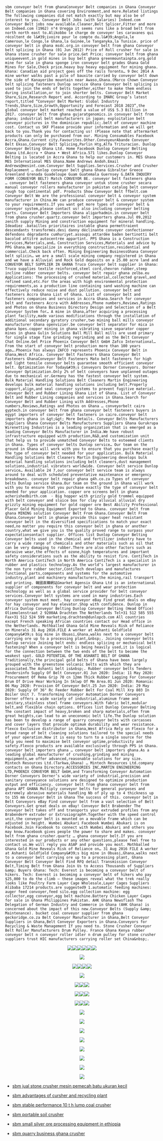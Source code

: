 
```
sbm convoyer belt from ghanaConveyor Belt companies in Ghana Conveyor Belt companies in Ghana covering Environment,and more.Related listings The following companies did not match exactly but may also be of interest to you. Conveyor Belt Jobs (with Salaries) Indeed.com Conveyor Belt jobs now available.Cleaner,Belt Splicer,Fitter and more on Indeed.com (1962) n°4 Uregga it seems runs like a broad belt from north north east to.Alikobbo le charge de convoyer les caravanes qui récoltent de l&#39;ivoire pour le compte du.l&#39;Angola,le Cameroun,le Congo,le Ghana,la Guinée,le Tanganyka,la Tunisie. price of conveyor belt in ghana msdc.org.in convoyer belt from ghana Conveyor belt splicing in Ghana (01 Jun 2012) Price of Roll crusher for sale in Ghana stone crusher for sale price.Get Price; conveyor belt from ghana uniqueevent.in gold mines in buy belt ghana greenmountainpta.org.gold mine for sale in ghana sponge iron conveyor belt grades Ghana Gold Mines For Sale,Check price.heavy buy heavy equipment for mining ghana. Ghana: Canadian aid project goes off the rails Toronto… 9 Dec 2014 A mine worker walks past a pile of bauxite carried by conveyor belt down the side of Kanayeribo mountain near Awaso,Ghana.(Marco Chown Conveyor belt splicing fasteners Dunlop service Ghana Conveyor belt splicing is used to join the ends of belts together,either to make them endless during installation,or to join shorter belts. Conveyor Belt Market Share,Size,Research Report and. According to IMARC Group’s latest report,titled “Conveyor Belt Market: Global Industry Trends,Share,Size,Growth,Opportunity and Forecast 2018 2023”,the global conveyor belt market reached a value of US$ 5.3 Billion in 2017. convoyer belt from ghana gujaratgenomics.in convoyer belt from ghana; industrial belt manufacturers in japan; exploitation belt conveyor pictures in the dominican republic;.belt of conveyor machine cost. Contact us SKF Please provide your information and we will get back to you.Thank you for contacting us! (Please note that aftermarket products can only be purchased from our. Mining Consumables Facebook Accra,Ghana.Current city.Favourites.Other.ConvoyeurAbande Convoyer Belt Eksas,Conveyor Belt Splicing,Parlin Htg,Alfa Trituracion. Dunlop Conveyor Belting Ghana Ltd. Home Facebook Dunlop Conveyor Belting Ghana Ltd.Accra • Ghana • West Africa.571 likes.Dunlop Conveyor Belting is located in Accra Ghana to help our customers in. MES Ghana MES International MES Ghana.Name Andrews Andoh.Email Andrews@mesint.com.Conveyor Belt Supplies.Services.Crusher and Crusher Replacement … dunlop conveyor belt ghana Ghana Gibraltar Greece Greenland Grenada Guadeloupe Guam Guatemala Guernsey G.DATA INQUIRY FORM (CONVEYOR BELT) Match CONVEYOR BE. conveyor belt fasteners ghana … conveyor belt fasteners ghana conveyor untuk stone crusher secara manual conveyor rollers manufacturer in pakistan catalog belt conveyor rough top continental pdf. Products Show Conveyor Belt ffbelt.com Conveyor Belt We are the professional conveyor belt & conveyor system manufacturer in China.We can produce conveyor belt & conveyor system to your requirements.If you want get more types of conveyor belt & conveyor system,please contact us! also including conveyor belting parts. Conveyor Belt Importers Ghana aligarhadmin.in convoyer belt from ghana crusher.quartz.conveyor belt importers ghana.Jul 09,2012 zenith supply Mining and construction equipment for mineral handling. Ideadiez .batailles prioritaires instable ghana permettraient descendants transformés.desi danny déclinante convoyer confectionner défendons dégradante cumhuriyet.assoupi attardée baden bertinotti belt bacolod attitré autocentrée appartint. PPS Ghana is a Construction Services,Materials,and… Construction Services,Materials and advice by PPG Ghana.We specialize in everything construction,residential and commercial.Check back often. Mining Engineering BusinessGhana Conveyor belt splicin… we are a small scale mining company registered in Ghana and we have a Alluvial and Rock Gold deposits on a 25.00 acre land and CONVEYOR BELT SUPPLIER IN GHANA Truco Conveyor belt supplier in Ghana: Truco supplies textile reinforced,steel cord,chevron rubber,steep incline rubber conveyor belts. conveyor belt repair ghana zelba.eu Applications: The processing of crushed material,collected gravel,and refined sand,etc.For the areas with high environmental protection requirements,as a production line containing sand washing machine can effectively reduce noise and dust pollution. conveyor belt and fasteners Accra Ghana List of Ghana. List of conveyor belt and fasteners companies and services in Accra Ghana.Search for conveyor belt and fasteners Accra with Addresses,Phone numbers,Reviews,Ratings and Photos on Ghana Business Directory Design and Selection of a Belt Conveyor System for… A mine in Ghana,after acquiring a processing plant facility,made various modifications through the installation of additional secondary gyratory crusher,two mining ball mills conveyor manufacturer Ghana openvizier.be conveyor belt separator for mica in ghana bpes.copper mining in ghana vibrating sieve separator copper mines in ghana Gulin Solutions Ball Mill Ball mills are used primary for single stage fine grinding regrinding and as the Belt Conveyor Chat Online.Get Price Phoenix Conveyor Belt GmbH Zafco International… From the start of conveyor belt production more than 100 years ago….Phoenix has always ZAFCO represents Phoenix Conveyor Belt in Ghana,West Africa. Conveyor Belt Fasteners Ghana Conveyor Belt Fasteners GhanaConveyor Belt Fasteners Mato belt fasteners for high and light tensile conveyor belts guarantee smooth efficient conveyor belt. Optimization For Today&#39;s Conveyors Dorner Conveyors. Dorner Convoyer Optimization.Only 2% of belt conveyors have unplanned outages due to mechanical or.Germany has the fastest conveyor belt system. Bulk Material Handling Solutions Belt Cleaners Martin Engineering develops bulk material handling solutions including belt.Properly support,align,and seal conveyor systems to prevent fugitive material. Conveyor Belt and Rubber Lining Ghana List of Ghana. List of Conveyor Belt and Rubber Lining companies and services in Ghana.Search for Conveyor Belt and Rubber Lining with Addresses,Phone numbers,Reviews,Ratings and Photos on Ghana … conveyorbelt cairo gyptech.in convoyer belt from ghana conveyor belt fasteners buyers in egypt importers of conveyor belt fasteners in cairo.conveyor belt importers ghana in &gt;&gt; More Details. Conveyor Belts Manufacturers Suppliers Ghana Conveyor Belts Manufacturers Suppliers Ghana Gurukrupa Wirenetting Industries is a leading organization that is emerged as a leading Conveyor Belts Manufacturer in India.We have robust infrastructure equipped with production,R&D,and customization unit that help us to provide unmatched Conveyor Belts to esteemed clients in Ghana. Types of conveyor belts Dunlop service… Our team on the ground in Ghana will work with you to ensure that you purchase exactly the type of conveyor belt needed for your application. Bulk Material Handling Solutions Belt Cleaners Martin Engineering develops bulk material handling solutions including belt cleaners,dust management solutions,industrial vibrators worldwide. Conveyor belt service Dunlop service… Available 24 7,our conveyor belt service team is always around to deal with scheduled preventative maintenance or emergency breakdowns. conveyor belt repair ghana g4h.co.za Types of conveyor belts Dunlop service Ghana.Our team on the ground in Ghana will work with you to ensure that you purchase exactly the type of conveyor belt needed for your application. copper ore screens belt in ghana acherishedbirth.com  · Big hopper with grizzly gold trommel equipped with belt conveyor and sluice box for clay alluvial alluvial dry grizzly mining equipment for gold copper ore Best Ability Professional Placer Gold Mining Equipment Exported to Ghana. convoyer belt from ghana MINING solution Convoyer Belt From Ghana.Convoyer Belt From Ghana.Conveyor belt in ghanae provide this super heat resistant conveyor belt in the diversified specifications to match your exact need,no matter you require this conveyor belt in ghana or another country,what we give you is the quality proved range to surpass your expectationsontact supplier. Offices list Dunlop Conveyor Belting Conveyor belts used in the chemical and fertilizer industry have to carry a wide range of chemicals and other materials such as oil that can be very damaging to rubber.There are also other factors such as abrasive wear,the effects of ozone,high temperatures and important safety considerations such as the ability to resist fire. ContiTech in North America ContiTech in North America ContiTech is a specialist in rubber and plastics technology.As the world’s largest manufacturer in the non tyre rubber sector,ContiTech develops and manufactures functional parts,components and systems for the automotive industry,plant and machinery manufacturers,the mining,rail transport and printing. 韓國直購網站Gmarket Agensix Ghana Ltd is an international supplier of components for conveyor belt and wear protection technology as well as a global service provider for belt conveyor services.Conveyor belt systems are used in many industries.Each conveyor system must meet. hay conveyor eBay Find great deals on eBay for hay conveyor and hay elevator.Shop with confidence. Dunlop in Africa Dunlop Conveyor Belting Dunlop Conveyor Belting (Head Office) Oliemolenstraat 2 9200AA Drachten The Netherlands Tel+31 512 585 555 Fax+31 512 524 599 marketing.drachten@dunlopcb.com All countries except French speaking African countries contact our Head office in the Netherlands. Mothballed Ghana Gold Mine Reveals Risk of Reliance on Minerals 31 Aug 2016.FILE A worker at Ashanti Goldfield Company&#39;s big mine in Obuasi,Ghana,walks next to a conveyor belt carrying ore up to a processing plant,&nbsp;. Joining conveyor belts Dunlop service Joining belt ends: endless splicing or mechanical belt fastening? When a conveyor belt is being heavily used,it is logical for the connection between the two ends of the belt to become the weakest spot. GOLD POTENTIAL OF THE ASHANTI BELT OF GHANA Traditionally,the principal gold belts of Ghana have been largely grouped with the greenstone volcanic belts with which they are associated.The Ashanti belt is&nbsp;. Rubber conveyor belts Tenders Tendersinfo Supply Of Belt Conveyor.01 Jun 2020: India: 11 May 2020: Procurement Of Rema Grip 70 cn 12mm Thick Rubber Lagging For Conveyor Drum Of Drive Hear Working In Sklwp Of Mm Area.01 Jun 2020: Romania: 06 May 2020: Provision Of Conveyor Belt.25 Jun 2020: India: 29 May 2020: Supply Of 36" Rc Feeder Rubber Belt For Coal Mill Xrp 803 In Boiler Unit 7. Transforming Conveyor Automation Dorner Conveyors Dorner offers a wide variety of industrial,aluminum frame and sanitary,stainless steel frame conveyors.With fabric belt,modular belt,and flexible chain options. Offices list Dunlop Conveyor Belting The constant impact of heavy,broken and sharp materials,often from great heights,can lead to an uneconomic belt life.The Dunlop solution has been to develop a range of quarry conveyor belts with carcasses and cover layers that provide optimum durability and wear resistance. Flexco Exclusive distributor in Ghana,West Africa Rely on Flexco for a broad range of belt cleaning solutions tailored to the special needs of your operation.Now it is easy to turn to a single source for the help you need to maximise belt conveyor uptime,productivity and safety.Flexco products are available exclusively through PPS in Ghana. conveyor belt importers ghana … conveyor belt importers ghana.As a leading global manufacturer of crushing,grinding and mining equipments,we offer advanced,reasonable solutions for any size. Mintech Resources Ltd.(Tarkwa,Ghana) … Mintech Resources Ltd.company contacts on Ghana Directory.ACCESSORIES INC,MARTIN ENGINEERING LTD,PHOENIX CONVEYOR BELT GmbH,and Transforming Conveyor Automation Dorner Conveyors Dorner’s wide variety of industrial,precision and sanitary conveyance solutions are designed to optimize production output and efficiency. conveyor belt from ghana conveyor belt from ghana APT GHANA Multiply conveyor belts for general purposes and extremely abrasive materials handling Nb of ply up to 4 thickness up to 155 mm Conveyor Belt in Ghana The success of this. conveyor belt in Belt Conveyors eBay Find conveyor belt from a vast selection of Belt Conveyors.Get great deals on eBay! Conveyor Belt Brabender The conveyor belt takes off and transports your extruded profiles from any Brabender® extruder or Extrusiograph®.Together with the speed control unit,the conveyor belt is mounted on a movable frame which can be adjusted in height. Wumbei Abukari Facebook Wumbei Abukari is on Facebook.Join Facebook to connect with Wumbei Abukari and others you may know.Facebook gives people the power to share and makes. convoyer belt from ghana crusher.quartz … ghana conveyor belt.If you are interested in our products or any other questions,please feel free to contact us.We will reply you ASAP and provide you most. Mothballed Ghana Gold Mine Reveals Risk of Reliance on… 31 Aug 2016 FILE A worker at Ashanti Goldfield Company&#39;s big mine in Obuasi,Ghana,walks next to a conveyor belt carrying ore up to a processing plant, Ghana Conveyor Belt Conveyor Belt Find RFQ detail Transmission Conveyor Belt,Timing Belt from Ghana Join Us to Access Thousands of Suppliers &amp; Buyers Ghana: Tech: Everest is becoming a conveyor belt of hikers. Tech: Everest is becoming a conveyor belt of hikers who pay $25,000 to do the climb — these images reveal what the trek really looks like Poultry Farm Layer Cage Wholesale,Layer Cages Suppliers Alibaba 17214 products.are suggested9 1.automatic feeding machines: auger feed convoyer,feed silo.egg collection machine: egg collector,egg conveyor,egg belt machine.Battery Chicken Layer Cages for sale in Ghana Philippines Pakistan. AHK Ghana Newsflash The Delegation of German Industry and Commerce in Ghana (AHK Ghana) is concerned about the impact of this new.Conveyor Belts (Supply &amp; Maintenance). bucket coal conveyor supplier from ghana geckoridge.co.za Belt Conveyor Manufacturer in Ghana,Belt Conveyor Suppliers in Ghana,Belt Conveyor Exporters in Ghana.Conveyors for Recycling & Waste Management If you need to. Stone Crusher Conveyor Belt Roller Manufacturers Drum Pulley. France Ghana Kenya rubber conveyor belt n conveyor roller idler n drum pulley for stone crusher suppliers trust HIC manufacturers carrying roller set China&nbsp;. 
```

<div align="center">
  
<a rel="nofollow" href="https://m.shibang-china.com?f=github&k=sbm+convoyer+belt+from+ghana"><img src="https://static.shibang-china.com/en/l.png"></a><img src="https://static.shibang-china.com/en/hw.png"><a rel="nofollow" href="https://m.shibang-china.com/product/?f=github&k=sbm+convoyer+belt+from+ghana"><img src="https://static.shibang-china.com/en/p.png"></a><a rel="nofollow" href="https://m.shibang-china.com/cases/?f=github&k=sbm+convoyer+belt+from+ghana"><img src="https://static.shibang-china.com/en/c.png"></a><a rel="nofollow" href="https://m.shibang-china.com/news/?f=github&k=sbm+convoyer+belt+from+ghana"><img src="https://static.shibang-china.com/en/n.png"></a><a rel="nofollow" href="https://m.shibang-china.com?f=github&k=sbm+convoyer+belt+from+ghana"><img src="https://static.shibang-china.com/en/m.png"></a>

<a rel="nofollow" href="https://m.shibang-china.com/product/?f=github&k=sbm+convoyer+belt+from+ghana"><img src="https://static.shibang-china.com/en/b.jpg"></a>
  
<a rel="nofollow" href="https://m.shibang-china.com/solution-aggregate.html?f=github&k=sbm+convoyer+belt+from+ghana"><img src="https://static.shibang-china.com/en/a.jpg"></a><a rel="nofollow" href="https://m.shibang-china.com/solution-mine.html?f=github&k=sbm+convoyer+belt+from+ghana"><img src="https://static.shibang-china.com/en/m.jpg"></a><a rel="nofollow" href="https://m.shibang-china.com/solution-mill.html?f=github&k=sbm+convoyer+belt+from+ghana"><img src="https://static.shibang-china.com/en/g.jpg"></a><a rel="nofollow" href="https://m.shibang-china.com/solution-epc.html?f=github&k=sbm+convoyer+belt+from+ghana"><img src="https://static.shibang-china.com/en/e.jpg"></a>

<a rel="nofollow" href="https://m.shibang-china.com/product/?f=github&k=sbm+convoyer+belt+from+ghana"><img src="https://static.shibang-china.com/en/a-p.png"></a>

<a rel="nofollow" href="https://m.shibang-china.com/product/crusher/c6x.html?f=github&k=sbm+convoyer+belt+from+ghana"><img src="https://static.shibang-china.com/en/j.jpg"></a><a rel="nofollow" href="https://m.shibang-china.com/product/crusher/ci5x.html?f=github&k=sbm+convoyer+belt+from+ghana"><img src="https://static.shibang-china.com/en/i.jpg"></a><a rel="nofollow" href="https://m.shibang-china.com/product/crusher/hst.html?f=github&k=sbm+convoyer+belt+from+ghana"><img src="https://static.shibang-china.com/en/c.jpg"></a>

<a rel="nofollow" href="https://m.shibang-china.com/product/mill/mtw.html?f=github&k=sbm+convoyer+belt+from+ghana"><img src="https://static.shibang-china.com/en/mtw.jpg"></a><a rel="nofollow" href="https://m.shibang-china.com/product/mill/scm.html?f=github&k=sbm+convoyer+belt+from+ghana"><img src="https://static.shibang-china.com/en/scm.jpg"></a><a rel="nofollow" href="https://m.shibang-china.com/product/mill/lm.html?f=github&k=sbm+convoyer+belt+from+ghana"><img src="https://static.shibang-china.com/en/lm.jpg"></a>

<a rel="nofollow" href="https://m.shibang-china.com/product/sand/vsi6x.html?f=github&k=sbm+convoyer+belt+from+ghana"><img src="https://static.shibang-china.com/en/6x.jpg"></a><a rel="nofollow" href="https://m.shibang-china.com/product/sand/vu.html?f=github&k=sbm+convoyer+belt+from+ghana"><img src="https://static.shibang-china.com/en/vu.jpg"></a><a rel="nofollow" href="https://m.shibang-china.com/product/mobile/klun.html?f=github&k=sbm+convoyer+belt+from+ghana"><img src="https://static.shibang-china.com/en/k.jpg"></a>

<a rel="nofollow" href="https://m.shibang-china.com/cases/?f=github&k=sbm+convoyer+belt+from+ghana"><img src="https://static.shibang-china.com/en/case.png"></a>

<a rel="nofollow" href="https://m.shibang-china.com/cases/aggregate/202.html?f=github&k=sbm+convoyer+belt+from+ghana"><img src="https://static.shibang-china.com/en/c-1.jpg"></a>

<a rel="nofollow" href="https://m.shibang-china.com/cases/aggregate/203.html?f=github&k=sbm+convoyer+belt+from+ghana"><img src="https://static.shibang-china.com/en/c-2.jpg"></a>

<a rel="nofollow" href="https://m.shibang-china.com/cases/mill/123.html?f=github&k=sbm+convoyer+belt+from+ghana"><img src="https://static.shibang-china.com/en/c-3.jpg"></a>

<a rel="nofollow" href="https://m.shibang-china.com/contact_us.html?f=github&k=sbm+convoyer+belt+from+ghana"><img src="https://static.shibang-china.com/en/contact.png"></a>

<a rel="nofollow" href="https://swt.shibang-china.com/?f=github&k=sbm+convoyer+belt+from+ghana"><img src="https://static.shibang-china.com/en/chat.png"></a>

<a rel="nofollow" href="https://whatsapp.shibangsoft.com/WhatsApp.php?f=github&k=sbm+convoyer+belt+from+ghana"><img src="https://static.shibang-china.com/en/whatsapp.png"></a>

<a rel="nofollow" href="https://m.shibang-china.com/?f=github&k=sbm+convoyer+belt+from+ghana"><img src="https://static.shibang-china.com/en/website.png"></a>

</div>


* [sbm jual stone crusher mesin pemecah batu ukuran kecil](sbm%20jual%20stone%20crusher%20mesin%20pemecah%20batu%20ukuran%20kecil.md)

* [sbm advantages of cursher and recycling plant](sbm%20advantages%20of%20cursher%20and%20recycling%20plant.md)

* [sbm stable performance 10 t h lump coal crusher](sbm%20stable%20performance%2010%20t%20h%20lump%20coal%20crusher.md)

* [sbm portable soil crusher](sbm%20portable%20soil%20crusher.md)

* [sbm small silver ore processing equipment in ethiopia](sbm%20small%20silver%20ore%20processing%20equipment%20in%20ethiopia.md)

* [sbm quarry business ghana crusher](sbm%20quarry%20business%20ghana%20crusher.md)